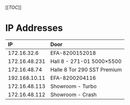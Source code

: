 [[_TOC_]]

# IP Addresses

| IP            | Door                         |
| :------------ | :--------------------------- |
| 172.16.32.6   | EFA-8200152018               |
| 172.16.48.231 | Hall 8 - 271-01 5000×5500    |
| 172.16.48.74  | Halle 8  Tor 290 SST Premium |
| 192.168.10.11 | EFA-8200204116               |
| 172.16.48.113 | Showroom - Turbo             |
| 172.16.48.112 | Showroom - Crash             |
